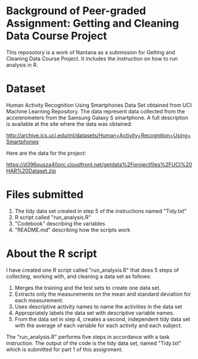# Background of Peer-graded Assignment: Getting and Cleaning Data Course Project
This reposotory is a work of Nantana as a submission for Getting and Cleaning Data Course Project. It includes the instruction on how to run analysis in R. 
# Dataset
Human Activity Recognition Using Smartphones Data Set obtained from UCI Machine Learning Repository. 
The data represent data collected from the accelerometers from the Samsung Galaxy S smartphone. A full description is available at the site where the data was obtained:

http://archive.ics.uci.edu/ml/datasets/Human+Activity+Recognition+Using+Smartphones

Here are the data for the project:

https://d396qusza40orc.cloudfront.net/getdata%2Fprojectfiles%2FUCI%20HAR%20Dataset.zip
# Files submitted 
1. The tidy data set created in step 5 of the instructions named "Tidy.txt"
2. R script called "run_analysis.R"
3. "Codebook" describing the variables
4. "README.md" describing how the scripts work
# About the R script
I have created one R script called "run_analysis.R" that does 5 steps of collecting, working with, and cleaning a data set as follows:
1. Merges the training and the test sets to create one data set.
2. Extracts only the measurements on the mean and standard deviation for each measurement.
3. Uses descriptive activity names to name the activities in the data set
4. Appropriately labels the data set with descriptive variable names.
5. From the data set in step 4, creates a second, independent tidy data set with the average of each variable for each activity and each subject.

The "run_analysis.R" performs five steps in accordance with a task instruction. The output of the code is the tidy data set, named "Tidy.txt" which is submitted for part 1 of this assignment. 
